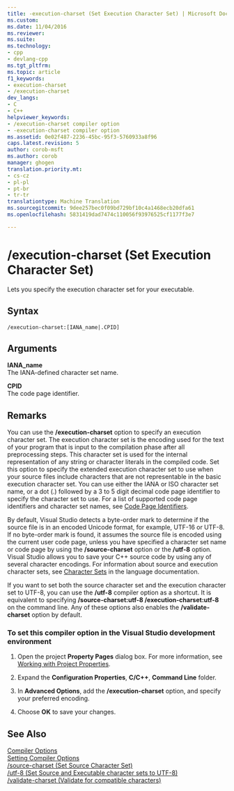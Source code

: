 ```yaml
---
title: -execution-charset (Set Execution Character Set) | Microsoft Docs
ms.custom: 
ms.date: 11/04/2016
ms.reviewer: 
ms.suite: 
ms.technology:
- cpp
- devlang-cpp
ms.tgt_pltfrm: 
ms.topic: article
f1_keywords:
- execution-charset
- /execution-charset
dev_langs:
- C
- C++
helpviewer_keywords:
- /execution-charset compiler option
- -execution-charset compiler option
ms.assetid: 0e02f487-2236-45bc-95f3-5760933a8f96
caps.latest.revision: 5
author: corob-msft
ms.author: corob
manager: ghogen
translation.priority.mt:
- cs-cz
- pl-pl
- pt-br
- tr-tr
translationtype: Machine Translation
ms.sourcegitcommit: 9dee257bec0f09bd729bf10c4a1468ecb20dfa61
ms.openlocfilehash: 5831419dad7474c110056f93976525cf1177f3e7

---
```

# /execution-charset (Set Execution Character Set)
Lets you specify the execution character set for your executable.  
  
## Syntax  
  
```  
/execution-charset:[IANA_name|.CPID]  
```  
  
## Arguments  
 **IANA_name**  
 The IANA-defined character set name.  
  
 **CPID**  
 The code page identifier.  
  
## Remarks  
 You can use the **/execution-charset** option to specify an execution character set. The execution character set is the encoding used for the text of your program that is input to the compilation phase after all preprocessing steps. This character set is used for the internal representation of any string or character literals in the compiled code. Set this option to specify the extended execution character set to use when your source files include characters that are not representable in the basic execution character set. You can use either the IANA or ISO character set name, or a dot (.) followed by a 3 to 5 digit decimal code page identifier to specify the character set to use. For a list of supported code page identifiers and character set names, see [Code Page Identifiers](http://msdn.microsoft.com/en-us/5d6fc86a-f205-4d14-bb7c-ecd71682e0fe).  
  
 By default, Visual Studio detects a byte-order mark to determine if the source file is in an encoded Unicode format, for example, UTF-16 or UTF-8. If no byte-order mark is found, it assumes the source file is encoded using the current user code page, unless you have specified a character set name or code page by using the **/source-charset** option or the **/utf-8** option. Visual Studio allows you to save your C++ source code by using any of several character encodings. For information about source and execution character sets, see [Character Sets](../../cpp/character-sets2.md) in the language documentation.  
  
 If you want to set both the source character set and the execution character set to UTF-8, you can use the **/utf-8** compiler option as a shortcut. It is equivalent to specifying **/source-charset:utf-8 /execution-charset:utf-8** on the command line. Any of these options also enables the **/validate-charset** option by default.  
  
### To set this compiler option in the Visual Studio development environment  
  
1.  Open the project **Property Pages** dialog box. For more information, see [Working with Project Properties](../../ide/working-with-project-properties.md).  
  
2.  Expand the **Configuration Properties**, **C/C++**, **Command Line** folder.  
  
3.  In **Advanced Options**, add the **/execution-charset** option, and specify your preferred encoding.  
  
4.  Choose **OK** to save your changes.  
  
## See Also  
 [Compiler Options](../../build/reference/compiler-options.md)   
 [Setting Compiler Options](../../build/reference/setting-compiler-options.md)   
 [/source-charset (Set Source Character Set)](../../build/reference/source-charset-set-source-character-set.md)   
 [/utf-8 (Set Source and Executable character sets to UTF-8)](../../build/reference/utf-8-set-source-and-executable-character-sets-to-utf-8.md)   
 [/validate-charset (Validate for compatible characters)](../../build/reference/validate-charset-validate-for-compatible-characters.md)


<!--HONumber=Jan17_HO1-->


